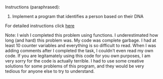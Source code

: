 Instructions (paraphrased):
1. Implement a program that identifies a person based on their DNA

For detailed instructions click [here](https://cs50.harvard.edu/x/2020/psets/6/dna/)

Note: I wish I completed this problem using functions. I underestimated how long (and hard) this problem was. My code was complete garbage. I had at least 10 counter variables and everything is so difficult to read. When I was adding comments after I completed the task, I couldn't even read my own code. If you are legitamately using this code for you own purposes, I am very sorry for the code is actually terrible. I had to use some creative solutions for some problems of this program, and they would be very tedious for anyone else to try to understand.
